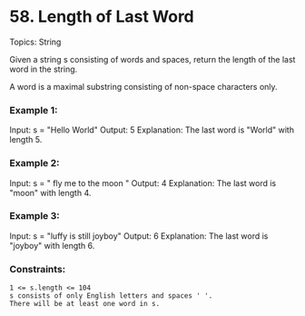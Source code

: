 # 58. Length of Last Word

Topics: String

Given a string s consisting of words and spaces, return the length of the last word in the string.

A word is a maximal
substring
consisting of non-space characters only.

### Example 1:

Input: s = "Hello World"
Output: 5
Explanation: The last word is "World" with length 5.

### Example 2:

Input: s = "   fly me   to   the moon  "
Output: 4
Explanation: The last word is "moon" with length 4.

### Example 3:

Input: s = "luffy is still joyboy"
Output: 6
Explanation: The last word is "joyboy" with length 6.

### Constraints:

    1 <= s.length <= 104
    s consists of only English letters and spaces ' '.
    There will be at least one word in s.

